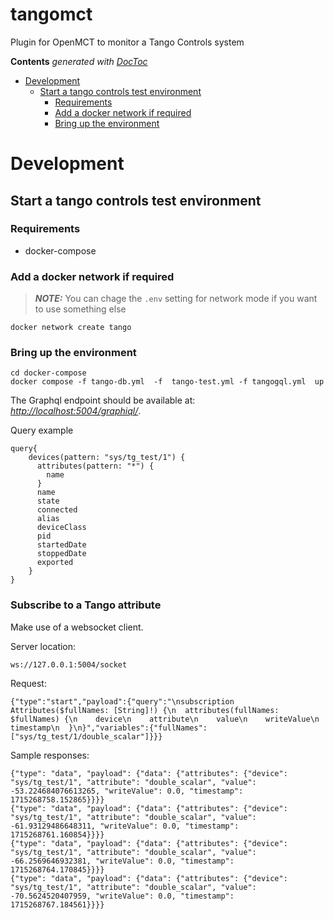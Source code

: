 # tangomct
Plugin for OpenMCT to  monitor a Tango Controls system

<!-- START doctoc generated TOC please keep comment here to allow auto update -->
<!-- DON'T EDIT THIS SECTION, INSTEAD RE-RUN doctoc TO UPDATE -->
**Contents**  *generated with [DocToc](https://github.com/thlorenz/doctoc)*

- [Development](#development)
  - [Start a tango controls test environment](#start-a-tango-controls-test-environment)
    - [Requirements](#requirements)
    - [Add a docker network if required](#add-a-docker-network-if-required)
    - [Bring up the environment](#bring-up-the-environment)

<!-- END doctoc generated TOC please keep comment here to allow auto update -->

# Development

## Start a tango controls test environment

### Requirements

- docker-compose

### Add a docker network if required

> **_NOTE:_**
 You can chage the `.env` setting for network mode if you want to use something else

```console
docker network create tango
```

### Bring up the environment

```console
cd docker-compose
docker compose -f tango-db.yml  -f  tango-test.yml -f tangogql.yml  up
```

The Graphql endpoint should be available at:
*[http://localhost:5004/graphiql/](http://localhost:5004/graphiql/)*.

Query example

```console
query{
    devices(pattern: "sys/tg_test/1") {
      attributes(pattern: "*") {
        name
      }
      name
      state
      connected
      alias
      deviceClass
      pid
      startedDate
      stoppedDate
      exported
    }
}
```
### Subscribe to a Tango attribute

Make use of a websocket client.

Server location:

```console
ws://127.0.0.1:5004/socket
```

Request:

```console
{"type":"start","payload":{"query":"\nsubscription Attributes($fullNames: [String]!) {\n  attributes(fullNames: $fullNames) {\n    device\n    attribute\n    value\n    writeValue\n    timestamp\n  }\n}","variables":{"fullNames":["sys/tg_test/1/double_scalar"]}}}
```
Sample responses:

```console
{"type": "data", "payload": {"data": {"attributes": {"device": "sys/tg_test/1", "attribute": "double_scalar", "value": -53.224684076613265, "writeValue": 0.0, "timestamp": 1715268758.152865}}}}
{"type": "data", "payload": {"data": {"attributes": {"device": "sys/tg_test/1", "attribute": "double_scalar", "value": -61.93129486648311, "writeValue": 0.0, "timestamp": 1715268761.160854}}}}
{"type": "data", "payload": {"data": {"attributes": {"device": "sys/tg_test/1", "attribute": "double_scalar", "value": -66.2569646932381, "writeValue": 0.0, "timestamp": 1715268764.170845}}}}
{"type": "data", "payload": {"data": {"attributes": {"device": "sys/tg_test/1", "attribute": "double_scalar", "value": -70.5624520407959, "writeValue": 0.0, "timestamp": 1715268767.184561}}}}
```



